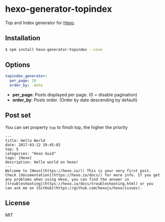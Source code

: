 # hexo-generator-topindex

Top and Index generator for [Hexo].

## Installation

``` bash
$ npm install hexo-generator-topindex --save
```

## Options

``` yaml
topindex_generator:
  per_page: 10
  order_by: -date
```

- **per_page**: Posts displayed per page. (0 = disable pagination)
- **order_by**: Posts order. (Order by date descending by default)

## Post set
You can set property ``top`` to finish top, the higher the priority

```
---
title: Hello World
date: 2017-03-12 19:45:02
top: 5
categories: "Hexo Guid" 
tags: [Hexo]
description: Hello world on hexo!
---
Welcome to [Hexo](https://hexo.io/)! This is your very first post. Check [documentation](https://hexo.io/docs/) for more info. If you get any problems when using Hexo, you can find the answer in [troubleshooting](https://hexo.io/docs/troubleshooting.html) or you can ask me on [GitHub](https://github.com/hexojs/hexo/issues).

```

## License

MIT

[Hexo]: http://hexo.io/
